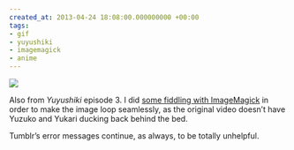 ```yaml
---
created_at: 2013-04-24 18:08:00.000000000 +00:00
tags:
- gif
- yuyushiki
- imagemagick
- anime
---
```


![](/blog/media/tumblr_mlruee76Dp1qim2zwo1_500.gif)

Also from *Yuyushiki* episode 3. I did [some fiddling with
ImageMagick](https://gist.github.com/anonymous/5454118) in order to make
the image loop seamlessly, as the original video doesn’t have Yuzuko and
Yukari ducking back behind the bed.

Tumblr’s error messages continue, as always, to be totally unhelpful.
